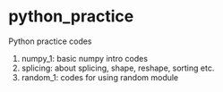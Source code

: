 # python_practice
Python practice codes

1. numpy_1: basic numpy intro codes
2. splicing: about splicing, shape, reshape, sorting etc.
3. random_1: codes for using random module
